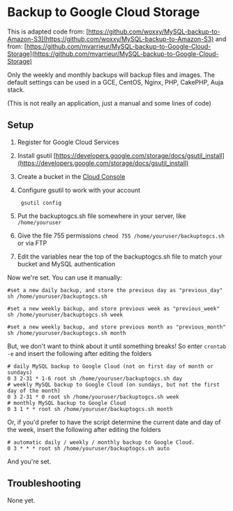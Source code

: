 Backup to Google Cloud Storage
=================================
This is adapted code from: [https://github.com/woxxy/MySQL-backup-to-Amazon-S3](https://github.com/woxxy/MySQL-backup-to-Amazon-S3) and from: [https://github.com/mvarrieur/MySQL-backup-to-Google-Cloud-Storage](https://github.com/mvarrieur/MySQL-backup-to-Google-Cloud-Storage)

Only the weekly and monthly backups will backup files and images. The default settings can be used in a  GCE, CentOS, Nginx, PHP, CakePHP, Auja stack.

(This is not really an application, just a manual and some lines of code)

Setup
-----
1. Register for Google Cloud Services
2. Install gsutil [https://developers.google.com/storage/docs/gsutil_install](https://developers.google.com/storage/docs/gsutil_install)

3. Create a bucket in the [Cloud Console](https://cloud.google.com/console)
3. Configure gsutil to work with your account

		gsutil config
	
5. Put the backuptogcs.sh file somewhere in your server, like `/home/youruser`
6. Give the file 755 permissions `chmod 755 /home/youruser/backuptogcs.sh` or via FTP
7. Edit the variables near the top of the backuptogcs.sh file to match your bucket and MySQL authentication

Now we're set. You can use it manually:

	#set a new daily backup, and store the previous day as "previous_day"
	sh /home/youruser/backuptogcs.sh
	
	#set a new weekly backup, and store previous week as "previous_week"
	sh /home/youruser/backuptogcs.sh week
	
	#set a new weekly backup, and store previous month as "previous_month"
	sh /home/youruser/backuptogcs.sh month
	
But, we don't want to think about it until something breaks! So enter `crontab -e` and insert the following after editing the folders

	# daily MySQL backup to Google Cloud (not on first day of month or sundays)
	0 3 2-31 * 1-6 root sh /home/youruser/backuptogcs.sh day
	# weekly MySQL backup to Google Cloud (on sundays, but not the first day of the month)
	0 3 2-31 * 0 root sh /home/youruser/backuptogcs.sh week
	# monthly MySQL backup to Google Cloud
	0 3 1 * * root sh /home/youruser/backuptogcs.sh month

Or, if you'd prefer to have the script determine the current date and day of the week, insert the following after editing the folders

	# automatic daily / weekly / monthly backup to Google Cloud.
	0 3 * * * root sh /home/youruser/backuptogcs.sh auto

And you're set.


Troubleshooting
---------------

None yet.
